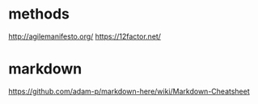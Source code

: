 # methods
http://agilemanifesto.org/
https://12factor.net/

# markdown
https://github.com/adam-p/markdown-here/wiki/Markdown-Cheatsheet
